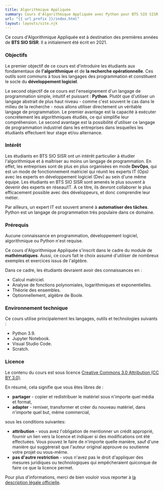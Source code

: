 ```yaml
---
title: Algorithmique Appliquée
summary: Cours d'Algorithmique Appliquée avec Python pour BTS SIO SISR.
url: "{{ url_prefix }}/index.html"
layout: layouts/site.njk
---
```


Ce cours d'Algorithmique Appliquée est à destination des premières années de **BTS SIO SISR**. Il a initialement été écrit en 2021.

### Objectifs

Le premier objectif de ce cours est d'introduire les étudiants aux fondamentaux de **l'algorithmique** et de **la recherche opérationnelle**. Ces outils sont communs à tous les langages des programmation et constituent le socle du **développement logiciel**.

Le second objectif de ce cours est l'enseignement d'un langage de programmation simple, intuitif et puissant : **Python**. Plutôt que d'utiliser un langage abstrait de plus haut niveau - comme c'est souvent le cas dans le milieu de la recherche - nous allons utiliser directement un véritable langage de programmation. Le premier avantage est la capacité à exécuter concrètement les algorithmiques étudiés, ce qui simplifie leur compréhension. Le second avantage est la possibilité d'utiliser ce langage de programmation industriel dans les entreprises dans lesquelles les étudiants effectuent leur stage et/ou alternance.

### Intérêt

Les étudiants en BTS SIO SISR ont un intérêt particulier à étudier l'algorithmique et à maîtriser au moins un langage de programmation. En effet, les entreprises sont de plus en plus organisées en mode **DevOps**, qui est un mode de fonctionnement matriciel qui réunit les experts IT (Ops) avec les experts en développement logiciel (Dev) au sein d'une même équipe. Les étudiants en BTS SIO SISR sont amenés le plus souvent à devenir des experts en réseau/IT. A ce titre, ils devront collaborer le plus efficacement possible avec des développeurs, et donc comprendre leur métier.

Par ailleurs, un expert IT est souvent amené à **automatiser des tâches**. Python est un langage de programmation très populaire dans ce domaine.

### Prérequis

Aucune connaissance en programmation, développement logiciel, algorithmique ou Python n'est requise.

Ce cours d'Algorithmique Appliquée s'inscrit dans le cadre du module de **mathématiques**. Aussi, ce cours fait le choix assumé d'utiliser de nombreux exemples et exercices issus de l'algèbre.

Dans ce cadre, les étudiants devraient avoir des connaissances en :
* Calcul matriciel.
* Analyse de fonctions polynomiales, logarithmiques et exponentielles.
* Théorie des ensembles.
* Optionnellement, algèbre de Boole.

### Environnement technique

Ce cours utilise principalement les langages, outils et technologies suivants :
* Python 3.9.
* Jupyter Notebook.
* Visual Studio Code.
* Scratch.

### Licence

Le contenu du cours est sous licence [Creative Commons 3.0 Attribution (CC BY 3.0)](https://creativecommons.org/licenses/by/3.0/).

En résumé, cela signifie que vous êtes libres de :
* **partager** - copier et redistribuer le matériel sous n'importe quel média et format,
* **adapter** - remixer, transformer et créer du nouveau matériel, dans n'importe quel but, même commercial,

sous les conditions suivantes:
* **attribution** - vous avez l'obligation de mentionner un crédit approprié, fournir un lien vers la licence et indiquer si des modifications ont été effectuées. Vous pouvez le faire de n'importe quelle manière, sauf d'une manière qui suggèrerait que l'auteur original approuve ou soutienne votre projet ou vous-même.
* **pas d'autre restriction** - vous n'avez pas le droit d'appliquer des mesures juridiques ou technologiques qui empêcheraient quiconque de faire ce que la licence permet.

Pour plus d'informations, merci de bien vouloir vous reporter à [la description légale officielle](https://creativecommons.org/licenses/by/3.0/legalcode).